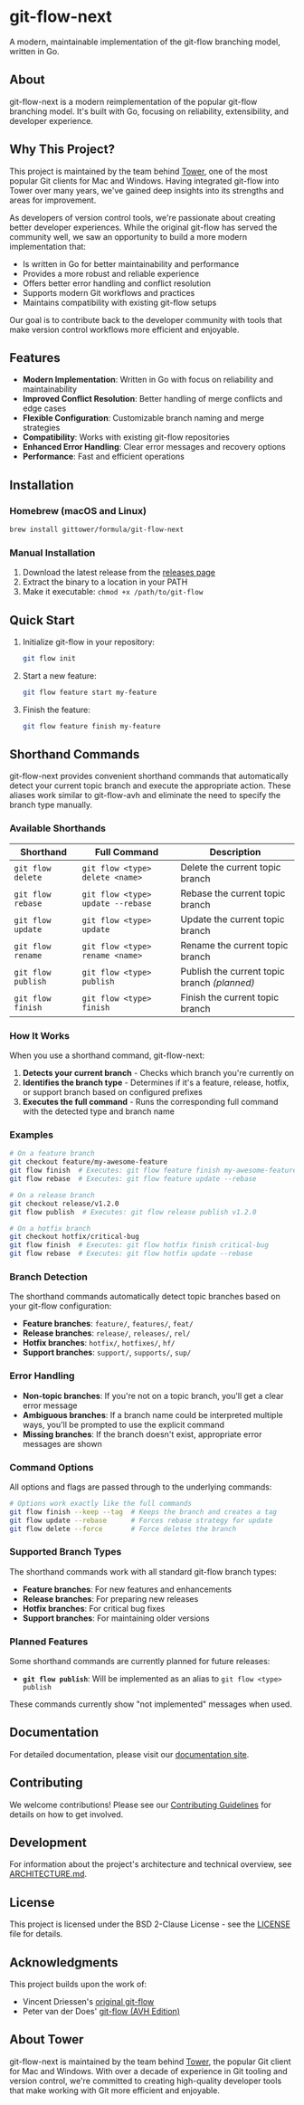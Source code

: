 # git-flow-next

A modern, maintainable implementation of the git-flow branching model, written in Go.

## About

git-flow-next is a modern reimplementation of the popular git-flow branching model. It's built with Go, focusing on reliability, extensibility, and developer experience.

## Why This Project?

This project is maintained by the team behind [Tower](https://www.git-tower.com), one of the most popular Git clients for Mac and Windows. Having integrated git-flow into Tower over many years, we've gained deep insights into its strengths and areas for improvement.

As developers of version control tools, we're passionate about creating better developer experiences. While the original git-flow has served the community well, we saw an opportunity to build a more modern implementation that:

- Is written in Go for better maintainability and performance
- Provides a more robust and reliable experience
- Offers better error handling and conflict resolution
- Supports modern Git workflows and practices
- Maintains compatibility with existing git-flow setups

Our goal is to contribute back to the developer community with tools that make version control workflows more efficient and enjoyable.

## Features

- **Modern Implementation**: Written in Go with focus on reliability and maintainability
- **Improved Conflict Resolution**: Better handling of merge conflicts and edge cases
- **Flexible Configuration**: Customizable branch naming and merge strategies
- **Compatibility**: Works with existing git-flow repositories
- **Enhanced Error Handling**: Clear error messages and recovery options
- **Performance**: Fast and efficient operations

## Installation

### Homebrew (macOS and Linux)

```bash
brew install gittower/formula/git-flow-next
```

### Manual Installation

1. Download the latest release from the [releases page](https://github.com/gittower/git-flow-next/releases)
2. Extract the binary to a location in your PATH
3. Make it executable: `chmod +x /path/to/git-flow`

## Quick Start

1. Initialize git-flow in your repository:
   ```bash
   git flow init
   ```

2. Start a new feature:
   ```bash
   git flow feature start my-feature
   ```

3. Finish the feature:
   ```bash
   git flow feature finish my-feature
   ```

## Shorthand Commands

git-flow-next provides convenient shorthand commands that automatically detect your current topic branch and execute the appropriate action. These aliases work similar to git-flow-avh and eliminate the need to specify the branch type manually.

### Available Shorthands

| Shorthand | Full Command | Description |
|-----------|--------------|-------------|
| `git flow delete` | `git flow <type> delete <name>` | Delete the current topic branch |
| `git flow rebase` | `git flow <type> update --rebase` | Rebase the current topic branch |
| `git flow update` | `git flow <type> update` | Update the current topic branch |
| `git flow rename` | `git flow <type> rename <name>` | Rename the current topic branch |
| `git flow publish` | `git flow <type> publish` | Publish the current topic branch *(planned)* |
| `git flow finish` | `git flow <type> finish` | Finish the current topic branch |

### How It Works

When you use a shorthand command, git-flow-next:

1. **Detects your current branch** - Checks which branch you're currently on
2. **Identifies the branch type** - Determines if it's a feature, release, hotfix, or support branch based on configured prefixes
3. **Executes the full command** - Runs the corresponding full command with the detected type and branch name

### Examples

```bash
# On a feature branch
git checkout feature/my-awesome-feature
git flow finish  # Executes: git flow feature finish my-awesome-feature
git flow rebase  # Executes: git flow feature update --rebase

# On a release branch  
git checkout release/v1.2.0
git flow publish  # Executes: git flow release publish v1.2.0

# On a hotfix branch
git checkout hotfix/critical-bug
git flow finish  # Executes: git flow hotfix finish critical-bug
git flow rebase  # Executes: git flow hotfix update --rebase
```

### Branch Detection

The shorthand commands automatically detect topic branches based on your git-flow configuration:

- **Feature branches**: `feature/`, `features/`, `feat/`
- **Release branches**: `release/`, `releases/`, `rel/`
- **Hotfix branches**: `hotfix/`, `hotfixes/`, `hf/`
- **Support branches**: `support/`, `supports/`, `sup/`

### Error Handling

- **Non-topic branches**: If you're not on a topic branch, you'll get a clear error message
- **Ambiguous branches**: If a branch name could be interpreted multiple ways, you'll be prompted to use the explicit command
- **Missing branches**: If the branch doesn't exist, appropriate error messages are shown

### Command Options

All options and flags are passed through to the underlying commands:

```bash
# Options work exactly like the full commands
git flow finish --keep --tag  # Keeps the branch and creates a tag
git flow update --rebase      # Forces rebase strategy for update
git flow delete --force       # Force deletes the branch
```

### Supported Branch Types

The shorthand commands work with all standard git-flow branch types:

- **Feature branches**: For new features and enhancements
- **Release branches**: For preparing new releases
- **Hotfix branches**: For critical bug fixes
- **Support branches**: For maintaining older versions

### Planned Features

Some shorthand commands are currently planned for future releases:

- **`git flow publish`**: Will be implemented as an alias to `git flow <type> publish`

These commands currently show "not implemented" messages when used.

## Documentation

For detailed documentation, please visit our [documentation site](https://github.com/gittower/git-flow-next/wiki).

## Contributing

We welcome contributions! Please see our [Contributing Guidelines](CONTRIBUTING.md) for details on how to get involved.

## Development

For information about the project's architecture and technical overview, see [ARCHITECTURE.md](ARCHITECTURE.md).

## License

This project is licensed under the BSD 2-Clause License - see the [LICENSE](LICENSE) file for details.

## Acknowledgments

This project builds upon the work of:
- Vincent Driessen's [original git-flow](https://nvie.com/posts/a-successful-git-branching-model/)
- Peter van der Does' [git-flow (AVH Edition)](https://github.com/petervanderdoes/gitflow-avh)

## About Tower

git-flow-next is maintained by the team behind [Tower](https://www.git-tower.com), the popular Git client for Mac and Windows. With over a decade of experience in Git tooling and version control, we're committed to creating high-quality developer tools that make working with Git more efficient and enjoyable.